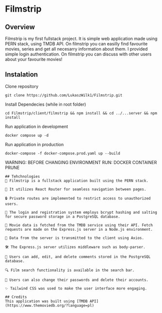 # Filmstrip
## Overview
Filmstrip is my first fullstack project. It is simple web application made using PERN stack, using TMDB API. On filmstrip you can easilly find favourite movies, series and get all necesarry information about them. I provided simple login authentication. On filmstrip you can discuss with other users about your favourite movies!
## Instalation
Clone repository
```
git clone https://github.com/LukaszWilk1/Filmstrip.git
```
Install Dependecies (while in root folder)
```
cd Filmstrip/client/filmstrip && npm install && cd ../...server && npm install
```
Run application in development
```
docker compose up -d
```
Run application in production
```
docker-compose -f docker-compose.prod.yaml up --build
```
WARNING: BEFORE CHANGING ENVIRONMENT RUN: DOCKER CONTAINER PRUNE
```
## Tehchnologies
🔧 Filmstrip is a fullstack application built using the PERN stack.

🔗 It utilizes React Router for seamless navigation between pages.

🔒 Private routes are implemented to restrict access to unauthorized users.

🔐 The login and registration system employs bcrypt hashing and salting for secure password storage in a PostgreSQL database.

🎥 Movie data is fetched from the TMDB service using their API. Fetch requests are made on the Express.js server in a Node.js environment.

📡 Data from the server is transmitted to the client using Axios.

🛠️ The Express.js server utilizes middleware such as body-parser.

💬 Users can add, edit, and delete comments stored in the PostgreSQL database.

🔍 Film search functionality is available in the search bar.

🔑 Users can also change their passwords and delete their accounts.

✨ Tailwind CSS was used to make the user interface more engaging.

## Credits
This application was built using [TMDB API](https://www.themoviedb.org/?language=pl)

